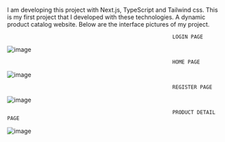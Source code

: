 I am developing this project with Next.js, TypeScript and Tailwind css. This is my first project that I developed with these technologies. A dynamic product catalog website. 
Below are the interface pictures of my project.


                                                          LOGIN PAGE

![image](https://user-images.githubusercontent.com/70170606/198886293-4ae640a7-af9b-4512-aa4b-b44ad6e36dfd.png)


                                                          HOME PAGE 

![image](https://user-images.githubusercontent.com/70170606/198886447-1ac27789-3f7d-44c2-a24d-1c70d628c1ec.png)



                                                          REGISTER PAGE 

![image](https://user-images.githubusercontent.com/70170606/198886569-c850d18e-f8e0-4d36-bac9-084af743d2b6.png)



                                                          PRODUCT DETAIL PAGE
                                                          
                                                          
![image](https://user-images.githubusercontent.com/70170606/198886678-c3e19a1c-58d4-4bf5-946d-18d69707d979.png)
